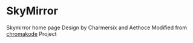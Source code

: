 # SkyMirror
Skymirror home page
Design by Charmersix and Aethoce
Modified from [chromakode](http://chromakode.com/) Project

